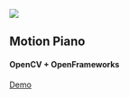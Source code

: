 ![](https://i.gyazo.com/95c16e481bc92b8752172c3c576846b0.gif)

## Motion Piano

#### OpenCV + OpenFrameworks

[Demo](https://youtu.be/6x9TprhSlIg)
